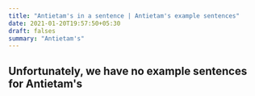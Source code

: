 ```yaml
---
title: "Antietam's in a sentence | Antietam's example sentences"
date: 2021-01-20T19:57:50+05:30
draft: falses
summary: "Antietam's"
---
```

## Unfortunately, we have no example sentences for Antietam's                 
